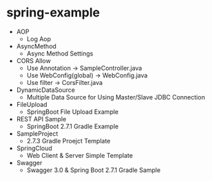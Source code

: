 # spring-example

- AOP
    - Log Aop
- AsyncMethod
    - Async Method Settings 
- CORS Allow
    - Use Annotation -> SampleController.java
    - Use WebConfig(global) -> WebConfig.java
    - Use filter -> CorsFilter.java
- DynamicDataSource
    - Multiple Data Source for Using Master/Slave JDBC Connection
- FileUpload
    - SpringBoot File Upload Example
- REST API Sample
    - SpringBoot 2.7.1 Gradle Example
- SampleProject
    - 2.7.3 Gradle Proejct Template
- SpringCloud
    - Web Client & Server Simple Template
- Swagger
    - Swagger 3.0 & Spring Boot 2.7.1 Gradle Sample
